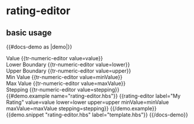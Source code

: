 # rating-editor

## basic usage
{{#docs-demo as |demo|}}
    <div class="docu-options-block">
      <div>
        <span>Value</span>
        {{tr-numeric-editor value=value}}
      </div>
      <div>
          <span>Lower Boundary</span>
            {{tr-numeric-editor value=lower}}
      </div>
      <div>
        <span>Upper Boundary</span>
          {{tr-numeric-editor value=upper}}
      </div>
      <div>
          <span>Min Value</span>
            {{tr-numeric-editor value=minValue}}
      </div>
      <div>
        <span>Max Value</span>
          {{tr-numeric-editor value=maxValue}}
      </div>
      <div>
        <span>Stepping</span>
          {{tr-numeric-editor value=stepping}}
      </div>
        <div>
        {{#demo.example name="rating-editor.hbs"}}
            {{rating-editor
                label="My Rating"
                value=value
                lower=lower
                upper=upper
                minValue=minValue
                maxValue=maxValue
                stepping=stepping}}
        {{/demo.example}}
        </div>
     </div>
  {{demo.snippet "rating-editor.hbs" label="template.hbs"}}
{{/docs-demo}}

